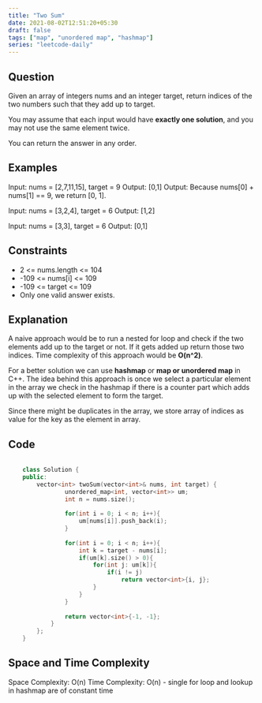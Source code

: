 ```yaml
---
title: "Two Sum"
date: 2021-08-02T12:51:20+05:30
draft: false 
tags: ["map", "unordered map", "hashmap"]
series: "leetcode-daily" 
---
```


## Question

Given an array of integers nums and an integer target, return indices of the two numbers such that they add up to target.

You may assume that each input would have __exactly one solution__, and you may not use the same element twice.

You can return the answer in any order.

## Examples

Input: nums = [2,7,11,15], target = 9
Output: [0,1]
Output: Because nums[0] + nums[1] == 9, we return [0, 1].

Input: nums = [3,2,4], target = 6
Output: [1,2]

Input: nums = [3,3], target = 6
Output: [0,1]

## Constraints

* 2 <= nums.length <= 104
* -109 <= nums[i] <= 109
* -109 <= target <= 109
* Only one valid answer exists.

## Explanation

A naive approach would be to run a nested for loop and check if the two elements add up to the target or not. If it gets added up return those two indices. Time complexity of this approach would be __O(n^2)__. 

For a better solution we can use __hashmap__ or __map or unordered map__ in C++. The idea behind this approach is once we select a particular element in the array we check in the hashmap if there is a counter part which adds up with the selected element to form the target. 

Since there might be duplicates in the array, we store array of indices as value for the key as the element in array.
   
## Code

```cpp
	
	class Solution {
	public:
    	vector<int> twoSum(vector<int>& nums, int target) {
				unordered_map<int, vector<int>> um;
				int n = nums.size();
				
				for(int i = 0; i < n; i++){
					um[nums[i]].push_back(i);    
				}
				
				for(int i = 0; i < n; i++){
					int k = target - nums[i];
					if(um[k].size() > 0){
						for(int j: um[k]){
							if(i != j)
								return vector<int>{i, j};
						}
					}
				}
				
				return vector<int>{-1, -1};
			}
		};
	}

```

## Space and Time Complexity

Space Complexity: O(n) 
Time Complexity: O(n) - single for loop and lookup in hashmap are of constant time

